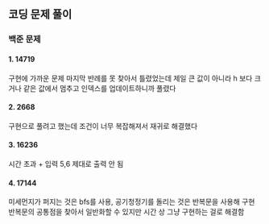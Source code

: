## 코딩 문제 풀이
### 백준 문제
#### 1. 14719
구현에 가까운 문제
마지막 반례를 못 찾아서 틀렸었는데  제일 큰 값이 아니라 h 보다 크거나 같은 값에서 멈추고 인덱스를 업데이트하니까 풀렸다

#### 2. 2668
구현으로 풀려고 했는데 조건이 너무 복잡해져서 재귀로 해결했다

#### 3. 16236
시간 초과 + 입력 5,6 제대로 출력 안 됨

#### 4. 17144
미세먼지가 퍼지는 것은 bfs를 사용, 공기청정기를 돌리는 것은 반복문을 사용해 구현
반복문의 공통점을 찾아서 일반화할 수 있지만 시간 상 그냥 구현하는 걸로 해결함